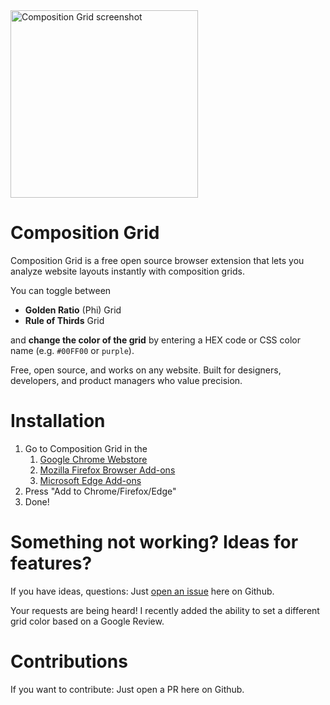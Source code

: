 <img src="https://github.com/user-attachments/assets/8962f0ff-5d33-4409-b97a-c95e717dbcd7" alt="Composition Grid screenshot" height="300">

# Composition Grid
Composition Grid is a free open source browser extension that lets you analyze website layouts instantly with composition grids.

You can toggle between 
- **Golden Ratio** (Phi) Grid
- **Rule of Thirds** Grid

and **change the color of the grid** by entering a HEX code or CSS color name (e.g. `#00FF00` or `purple`).

Free, open source, and works on any website. Built for designers,  developers, and product managers who value precision.

# Installation

1. Go to Composition Grid in the
    1. [Google Chrome Webstore](https://chromewebstore.google.com/detail/composition-grid/bkoakbekeejaepenfddjcehomnkpgonk)
    2. [Mozilla Firefox Browser Add-ons](https://addons.mozilla.org/en-US/firefox/addon/composition-grid/)
    3. [Microsoft Edge Add-ons](https://microsoftedge.microsoft.com/addons/detail/composition-grid/bjhalbeaddpjdacgpclnppcaipdbledd) 
3. Press "Add to Chrome/Firefox/Edge"
4. Done!

# Something not working? Ideas for features?

If you have ideas, questions: Just [open an issue](https://github.com/rrmn/composition-grid/issues/new/choose) here on Github.

Your requests are being heard! I recently added the ability to set a different grid color based on a Google Review.


# Contributions

If you want to contribute: Just open a PR here on Github.
